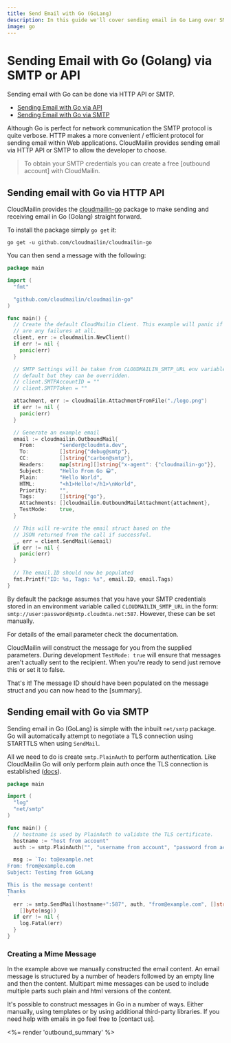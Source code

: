 ```yaml
---
title: Send Email with Go (GoLang)
description: In this guide we'll cover sending email in Go Lang over SMTP with CloudMailin's SMTP settings.
image: go
---
```


# Sending Email with Go (Golang) via SMTP or API

Sending email with Go can be done via HTTP API or SMTP.

* [Sending Email with Go via API]
* [Sending Email with Go via SMTP]

Although Go is perfect for network communication the SMTP protocol is quite
verbose. HTTP makes a more convenient / efficient protocol for sending email
within Web applications. CloudMailin provides sending email via HTTP API or SMTP
to allow the developer to choose.

> To obtain your SMTP credentials you can create a free [outbound account] with
> CloudMailin.

## Sending email with Go via HTTP API

CloudMailin provides the [cloudmailin-go] package to make sending and receiving
email in Go (Golang) straight forward.

To install the package simply `go get` it:

```console
go get -u github.com/cloudmailin/cloudmailin-go
```

You can then send a message with the following:

```go
package main

import (
  "fmt"

  "github.com/cloudmailin/cloudmailin-go"
)

func main() {
  // Create the default CloudMailin Client. This example will panic if there
  // are any failures at all.
  client, err := cloudmailin.NewClient()
  if err != nil {
    panic(err)
  }

  // SMTP Settings will be taken from CLOUDMAILIN_SMTP_URL env variable by
  // default but they can be overridden.
  // client.SMTPAccountID = ""
  // client.SMTPToken = ""

  attachment, err := cloudmailin.AttachmentFromFile("./logo.png")
  if err != nil {
    panic(err)
  }

  // Generate an example email
  email := cloudmailin.OutboundMail{
    From:        "sender@cloudmta.dev",
    To:          []string{"debug@smtp"},
    CC:          []string{"carbon@smtp"},
    Headers:     map[string][]string{"x-agent": {"cloudmailin-go"}},
    Subject:     "Hello From Go 😀",
    Plain:       "Hello World",
    HTML:        "<h1>Hello!</h1>\nWorld",
    Priority:    "",
    Tags:        []string{"go"},
    Attachments: []cloudmailin.OutboundMailAttachment{attachment},
    TestMode:    true,
  }

  // This will re-write the email struct based on the
  // JSON returned from the call if successful.
  _, err = client.SendMail(&email)
  if err != nil {
    panic(err)
  }

  // The email.ID should now be populated
  fmt.Printf("ID: %s, Tags: %s", email.ID, email.Tags)
}
```

By default the package assumes that you have your SMTP credentials stored in an
environment variable called `CLOUDMAILIN_SMTP_URL` in the form:
`smtp://user:password@smtp.cloudmta.net:587`. However, these can be set
manually.

For details of the email parameter check the documentation.

CloudMailin will construct the message for you from the supplied parameters.
During development `TestMode: true` will ensure that messages aren't actually
sent to the recipient. When you're ready to send just remove this or set it to
false.

That's it! The message ID should have been populated on the message struct and
you can now head to the [summary].

## Sending email with Go via SMTP

Sending email in Go (GoLang) is simple with the inbuilt `net/smtp` package. Go
will automatically attempt to negotiate a TLS connection using STARTTLS when
using `SendMail`.

All we need to do is create `smtp.PlainAuth` to perform authentication. Like
CloudMailin Go will only perform plain auth once the TLS connection is
established ([docs]).

```go
package main

import (
  "log"
  "net/smtp"
)

func main() {
  // hostname is used by PlainAuth to validate the TLS certificate.
  hostname := "host from account"
  auth := smtp.PlainAuth("", "username from account", "password from account", hostname)

  msg := `To: to@example.net
From: from@example.com
Subject: Testing from GoLang

This is the message content!
Thanks
`
  err := smtp.SendMail(hostname+":587", auth, "from@example.com", []string{"to@example.net"},
    []byte(msg))
  if err != nil {
    log.Fatal(err)
  }
}
```

### Creating a Mime Message

In the example above we manually constructed the email content. An email message is structured
by a number of headers followed by an empty line and then the content. Multipart mime messages
can be used to include multiple parts such plain and html versions of the content.

It's possible to construct messages in Go in a number of ways. Either manually, using templates or
by using additional third-party libraries. If you need help with emails in go feel free to
[contact us].

<%= render 'outbound_summary' %>

[Sending Email with Go via API]: #sending-email-with-go-via-http-api
[Sending Email with Go via SMTP]: #sending-email-with-go-via-smtp
[cloudmailin-go]: https://pkg.go.dev/github.com/cloudmailin/cloudmailin-go
[docs]: https://go.dev/pkg/net/smtp/#PlainAuth
[OutboundMail]: https://pkg.go.dev/github.com/cloudmailin/cloudmailin-go#OutboundMail
